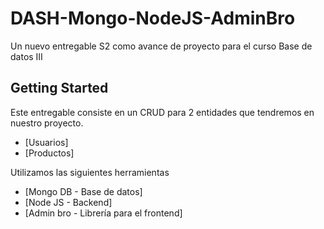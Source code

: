 # DASH-Mongo-NodeJS-AdminBro

Un nuevo entregable S2 como avance de proyecto para el curso Base de datos III

## Getting Started

Este entregable consiste en un CRUD para 2 entidades que tendremos en nuestro proyecto.

- [Usuarios]
- [Productos]

Utilizamos las siguientes herramientas

- [Mongo DB - Base de datos]
- [Node JS - Backend]
- [Admin bro - Librería para el frontend]